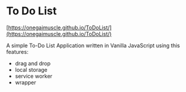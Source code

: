 # To Do List
[https://onegaimuscle.github.io/ToDoList/](https://onegaimuscle.github.io/ToDoList/)

A simple To-Do List Application written in Vanilla JavaScript using this features:
- drag and drop
- local storage
- service worker
- wrapper

